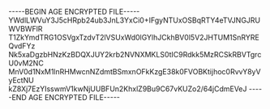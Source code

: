 -----BEGIN AGE ENCRYPTED FILE-----
YWdlLWVuY3J5cHRpb24ub3JnL3YxCi0+IFgyNTUxOSBqRTY4eTVJNGJRUWVBWFlR
T1ZkYmdTRG1OSVgxTzdvT2lVSUxWd0lGYlhJCkhBV0l5V2JHTUM1SnRYREQvdFYz
Nk5xaDgzbHNzKzBDQXJUY2krb2NVNXMKLS0tIC9Rdkk5MzRCSkRBVTgrcU0vM2NC
MnV0d1NxM1lnRHMwcnNZdmtBSmxnOFkKzgE38k0FVOBKtijhoc0RvvY8yVyEctNU
kZ8Xj7EzYIsswmV1kwNjUUBFUn2KhxlZ9Bu9C67vKUZo2/64jCdmEVeJ
-----END AGE ENCRYPTED FILE-----
